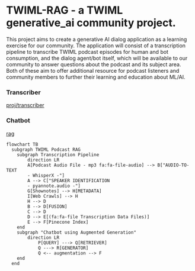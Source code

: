 # TWIML-RAG - a TWIML generative_ai community project.

This project aims to create a generative AI dialog application as a learning exercise for our community. The application will consist of a transcription pipeline to transcribe TWIML podcast episodes for human and bot consumption, and the dialog agent/bot itself, which will be available to our community to answer questions about the podcast and its subject area. Both of these aim to offer additional resource for podcast listeners and community members to further their learning and education about ML/AI.

### Transcriber
[proj/transcriber](proj/transcriber)

### Chatbot
[rag](rag)

```mermaid
flowchart TB
  subgraph TWIML Podcast RAG
    subgraph Transcription Pipeline
        direction LR
        A[Podcast Audio File - mp3 fa:fa-file-audio] --> B["AUDIO-TO-TEXT
        - WhisperX -"]
        A --> C["SPEAKER IDENTIFICATION
        - pyannote.audio -"]
        G[Shownotes] --> H[METADATA]
        I[Web Crawls] --> H
        H --> D
        B --> D[FUSION]
        C --> D
        D --> E[(fa:fa-file Transcription Data Files)]
        E --> F[Pinecone Index]
    end
    subgraph "Chatbot using Augmented Generation"
        direction LR
            P[QUERY] ---> Q[RETRIEVER]
            Q ---> R[GENERATOR]
            Q <-- augmentation --> F
    end
  end
```
